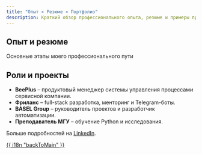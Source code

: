 ```yaml
---
title: "Опыт × Резюме × Портфолио"
description: Краткий обзор профессионального опыта, резюме и примеры проектов.
---
```


<section class="hero is-medium gradient-bg">
    <div class="hero-body has-text-centered">
        <h1 class="title gradient-text">Опыт и резюме</h1>
        <p class="subtitle has-text-light">Основные этапы моего профессионального пути</p>
    </div>
</section>

<section class="section">
    <div class="container">
        <h2 class="title has-text-centered has-text-danger mb-5">Роли и проекты</h2>
        <div class="content">
            <ul>
                <li><strong>BeePlus</strong> – продуктовый менеджер системы управления процессами сервисной компании.</li>
                <li><strong>Фриланс</strong> – full-stack разработка, менторинг и Telegram-боты.</li>
                <li><strong>BASEL Group</strong> – руководитель проектов и разработчик автоматизации.</li>
                <li><strong>Преподаватель МГУ</strong> – обучение Python и исследования.</li>
            </ul>
            <p>Больше подробностей на <a href="https://www.linkedin.com/in/muromcevn" target="_blank">LinkedIn</a>.</p>
        </div>
    </div>
</section>

<footer class="footer has-background-black has-text-centered has-text-white">
    <div class="content">
        <p><a class="has-text-warning" href="{{ "/" | relURL }}">{{ i18n "backToMain" }}</a></p>
    </div>
</footer>
